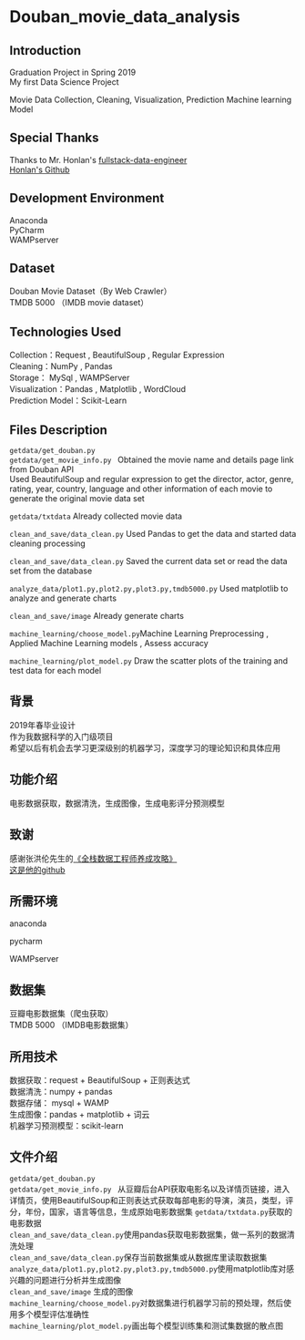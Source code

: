 # Douban_movie_data_analysis


Introduction
-------
Graduation Project in Spring 2019  
My first Data Science Project  
  
Movie Data Collection, Cleaning, Visualization,  Prediction Machine learning Model

Special Thanks
------
Thanks to Mr. Honlan's [fullstack-data-engineer](https://github.com/Honlan/fullstack-data-engineer)  
[Honlan's Github](https://github.com/Honlan)

Development Environment
----
Anaconda  
PyCharm   
WAMPserver  

Dataset
----
Douban Movie Dataset（By Web Crawler）   
TMDB 5000  （IMDB movie dataset）  

Technologies Used
----
Collection：Request , BeautifulSoup , Regular Expression  
Cleaning：NumPy , Pandas   
Storage： MySql , WAMPServer  
Visualization：Pandas , Matplotlib , WordCloud  
Prediction Model：Scikit-Learn  


Files Description
----

`getdata/get_douban.py `  
`getdata/get_movie_info.py ` 
Obtained the movie name and details page link from Douban API  
Used BeautifulSoup and regular expression to get the director, actor, genre, rating, year, country, language and other information of each movie to generate the original movie data set  
  
`getdata/txtdata`  Already collected movie data  
  
`clean_and_save/data_clean.py` Used Pandas to get the data and started data cleaning processing  
  
`clean_and_save/data_clean.py` Saved the current data set or read the data set from the database  
  
`analyze_data/plot1.py,plot2.py,plot3.py,tmdb5000.py` Used matplotlib to analyze and generate charts 
  
`clean_and_save/image` Already generate charts   
  
`machine_learning/choose_model.py`Machine Learning Preprocessing , Applied Machine Learning models , Assess accuracy  
  
`machine_learning/plot_model.py` Draw the scatter plots of the training and test data for each model  
  









背景
-------
2019年春毕业设计  
作为我数据科学的入门级项目  
希望以后有机会去学习更深级别的机器学习，深度学习的理论知识和具体应用  

功能介绍
--------
电影数据获取，数据清洗，生成图像，生成电影评分预测模型  

致谢
------
感谢张洪伦先生的[《全栈数据工程师养成攻略》](https://study.163.com/course/introduction.htm?courseId=1003520028&_trace_c_p_k2_=8b69b2c7cb8d4907ab91750cfb537e9b)  
[这是他的github](https://github.com/Honlan)

所需环境
----
anaconda  

pycharm  

WAMPserver

数据集
----
豆瓣电影数据集（爬虫获取）   
TMDB 5000  （IMDB电影数据集）  

所用技术
----
数据获取：request + BeautifulSoup + 正则表达式  
数据清洗：numpy + pandas   
数据存储： mysql + WAMP   
生成图像：pandas + matplotlib + 词云  
机器学习预测模型：scikit-learn  


文件介绍
----

`getdata/get_douban.py `  
`getdata/get_movie_info.py ` 
从豆瓣后台API获取电影名以及详情页链接，进入详情页，使用BeautifulSoup和正则表达式获取每部电影的导演，演员，类型，评分，年份，国家，语言等信息，生成原始电影数据集 
`getdata/txtdata.py`获取的电影数据  
`clean_and_save/data_clean.py`使用pandas获取电影数据集，做一系列的数据清洗处理  
`clean_and_save/data_clean.py`保存当前数据集或从数据库里读取数据集  
`analyze_data/plot1.py,plot2.py,plot3.py,tmdb5000.py`使用matplotlib库对感兴趣的问题进行分析并生成图像  
`clean_and_save/image` 生成的图像  
`machine_learning/choose_model.py`对数据集进行机器学习前的预处理，然后使用多个模型评估准确性  
`machine_learning/plot_model.py`画出每个模型训练集和测试集数据的散点图  



